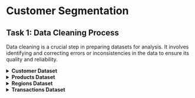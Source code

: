 # Customer Segmentation

## Task 1: Data Cleaning Process
Data cleaning is a crucial step in preparing datasets for analysis. It involves identifying and correcting errors or inconsistencies in the data to ensure its quality and reliability.

<details>
<summary><strong>Customer Dataset</strong></summary>

1. **Check for Duplicated Values**: Verified for duplicated `CustomerID` entries.
2. **Remove Redundant Columns**: Found the `Full Name` and deleted the `First Name` and `Last Name` columns.
3. **Handle Null Values**:
   - **Gender**: Replaced null values with the mode.
   - **Customer Segment**: Replaced null values with the mode.
   - **Preferred Payment Method**: Replaced null values with the mode.
   - **Education**: Replaced null values with the mode.
   - **Marital Status**: Replaced null values with the mode.
   - **Age**: Replaced null values with the average age.
   - **Feedback Rating**: Replaced null values with the average feedback rating.
   - **Purchase Frequency**: Replaced null values with `0`.
   - **Loyalty Points**: Replaced null values with `0`.
   - **Occupation**: Replaced null values with `Other`.
   - **Referred ID**: Replaced null values with `Unknown`.
   - **Last Purchase Date**: Replaced null values with the current date.
   - **Join Date**: Replaced null values with the `Last Purchase Date`.
   - **Account Creation Date**: Replaced null values with the `Join Date`.
4. **Remove Duplicated Emails**: Eliminated duplicate email entries to ensure unique customer records.
5. **Data Type Verification**: Checked all data types to ensure they match the expected formats. Changed any mismatched data types accordingly.

</details>

<details>
<summary><strong>Products Dataset</strong></summary>

1. **Data Extraction**: Retrieve product information from the inventory management system.
2. **Remove Unnecessary Columns**: 
   - Removed the `Dimensions`, `Weight`, and `Color` columns as they were not needed for analysis.
3. **Handle Null Values**:
   - **Warranty Period**: Replaced null values with `0`.
   - **Stock Quantity**: Replaced null values with `0`.
   - **Product Name**: Removed any blank rows.
   - **Category**: Replaced null values with the mode.
   - **Rating, Price, and Discounted Price**: Replaced null values with their average values.
   - **Release Date**: Replaced null values with the values from the `Updated Date` column.
4. **Data Type Verification**: Checked all data types to ensure they match the expected formats and made necessary adjustments.

</details>

<details>
<summary><strong>Regions Dataset</strong></summary>

1. **Remove Unnecessary Columns**: Removed the `Total Customers` column as it was not needed for analysis.
2. **Data Type Verification**: Verified the data types of relevant fields to ensure they match the expected formats.

</details>

<details>
<summary><strong>Transactions Dataset</strong></summary>

1. **Transaction Data Import**: Import transaction records from the sales database.
2. **Remove Unnecessary Columns**: Removed the `OrderNotes` column as it was not needed for analysis.
3. **Handle Null Values**:
   - **Loyalty Points**: Replaced null values with `0`.
   - **Shipping Cost**: Replaced null values with `0`.
   - **Refunded Amount**: Replaced null values with `0`.
   - **Discount**: Replaced null values with `0`.
   - **Gift Card Amount**: Replaced null values with `0`.
   - **Product Rating**: Replaced null values with `0`.
   - **Transaction Status**: Replaced empty values with `Unknown`.
   - **Quantity, Total Amount, Price Per Unit**: Replaced null values with their average values.
   - **Region ID and Transaction Type**: Replaced null values with the mode.
   - **Delivery Date**: Replaced null values with values from the `Update Date` column.
   - **Shipping Date**: Replaced null values with values from the `Update Date` column.
   - **Transaction Date**: Replaced null values with values from the `Update Date` column.

</details>
